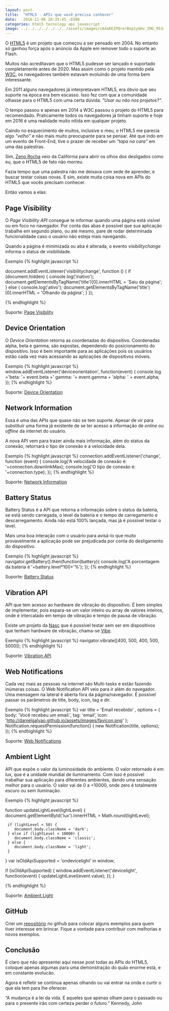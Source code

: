 ```yaml
---
layout: post
title:  "HTML5 - APIs que você precisa conhecer"
date:   2016-11-06 20:35:45 -0300
categories: html5 tecnology api javascript
image: ../../../../../../../assets/images/cA4aKEIPQrerBnp1yGHv_IMG_9534-3-2.jpg
---
```


O [HTML5](https://www.w3.org/TR/html5/) é um projeto que começou a ser pensado em 2004. No entanto só ganhou força após o anúncio da Apple em remover todo o suporte ao Flash.

Muitos não acreditavam que o HTML5 pudesse ser lançado e suportado completamente antes de 2020. Mas assim como o projeto mantido pela [W3C](http://www.w3c.br), os navegadores também estavam evoluindo de uma forma bem interessante.

Em 2011 alguns navegadores já interpretavam HTML5, era óbvio que seu suporte na época era bem escasso. Isso fez com que a comunidade olhasse para o HTML5 com uma certa dúvida: _"Usar ou não nos projetos?"_.

O tempo passou e apenas em 2014 a W3C passou o projeto do HTML5 para recomendado. Praticamente todos os navegadores já tinham suporte e hoje em 2016 é uma realidade muito nítida em qualquer projeto.

Caindo no esquecimento de muitos, inclusive o meu, o HTML5 me parecia algo _"velho"_ e não mais muito preocupante para se pensar. Até que indo em um evento de Front-End, tive o prazer de receber um _"tapa na cara"_ em uma das palestras.

Sim, [Zeno Rocha](http://www.zenorocha.com) veio da Califórnia para abrir os olhos dos desligados como eu, que o HTML5 de fato não morreu.

Fazia tempo que uma palestra não me deixava com sede de aprender, e buscar testar coisas novas. E sim, existe muita coisa nova em APIs do HTML5 que vocês precisam conhecer.

Então vamos a elas:

## Page Visibility

O _Page Visibility API_ consegue te informar quando uma página está visível ou em foco no navegador. Por conta das abas é possível que sua aplicação trabalhe em segundo plano, ou até mesmo, pare de rodar determinada funcionalidade caso o usuário não esteja mais navegando.

Quando a página é minimizada ou aba é alterada, o evento _visibilitychange_ informa o status de visibilidade.

Exemplo
{% highlight javascript %}

document.addEventListener('visibilitychange', function () {
  if (document.hidden) {
    console.log('inativo');
    document.getElementsByTagName('title')[0].innerHTML = 'Saiu da página';
  } else {
    console.log('ativo');
    document.getElementsByTagName('title')[0].innerHTML = 'Olhando da página';
  }
});

{% endhighlight %}

Suporte: [Page Visibility](http://caniuse.com/#search=page%20visibility)

## Device Orientation

O _Device Orientation_ retorna as coordenadas do dispositivo. Coordenadas alpha, beta e gamma, são expostas, dependendo do posicionamento do dispositivo. Isso é bem importante para as aplicações pois os usuários estão cada vez mais acessando as aplicações de dispositivos móveis.

Exemplo
{% highlight javascript %}
  window.addEventListener('deviceorientation', function(event) {
    console.log ='beta: '+ event.beta +' gamma: '+ event.gamma + 'alpha: ' + event.alpha;
  });
{% endhighlight %}

Suporte: [Device Orientation](http://caniuse.com/#search=deviceOrientation)

## Network Information

Essa é uma das APIs que quase não se tem suporte. Apesar de vir para substituir uma forma já existente de se ter acesso a informação de _online_ ou _offline_ da internet do usuário.

A nova API vem para trazer ainda mais informação, além do status da conexão, retornará o tipo de conexão e a velocidade dela.

Exemplo
{% highlight javascript %}
  connection.addEventListener('change', function (event) {
    console.log('A velocidade de conexão é: '+connection.downlinkMax);
    console.log('O tipo de conexão é: '+connection.type);
  });
{% endhighlight %}

Suporte: [Network Information](http://caniuse.com/#search=Network%20Information)

## Battery Status

Battery Status é a API que retorna a informação sobre o status da bateria, se está sendo carregada, o level da bateria e o tempo de carregamento e descarregamento. Ainda não está 100% lançada, mas já é possível testar o level.

Mais uma boa interação com o usuário para avisá-lo que muito provavelmente a aplicação pode ser prejudicada por conta do desligamento do dispositivo.

Exemplo
{% highlight javascript %}
  navigator.getBattery().then(function(battery){
    console.log('A porcentagem da bateria é '+battery.level*100+'%');
  });
{% endhighlight %}

Suporte: [Battery Status](http://caniuse.com/#search=Battery%20Status)

## Vibration API

API que tem acesso ao hardware de vibração do dispositivo. É bem simples de implementar, pois espara-se um valor inteiro ou array de valores inteiros, onde é intercalado em tempo de vibração e tempo de pausa de vibração.

Existe um projeto da [Nasc](https://github.com/NascHQ/) que é possível testar sem ser em dispositivos que tenham hardware de vibração, chama-se [Vibe](https://naschq.github.io/vibe.js/).

Exemplo
{% highlight javascript %}
  navigator.vibrate([400, 500, 400, 500, 5000]);
{% endhighlight %}

Suporte: [Vibration API](http://caniuse.com/#search=Vibration%20API)

## Web Notifications

Cada vez mais as pessoas na internet são Multi-tasks e estão fazendo inúmeras coisas. O Web Notification API veio para ir além do navegador. Uma mensagem na lateral é aberta fora da página/navegador. É possível passar os parâmetros de title, body, icon, tag e dir.

Exemplo
{% highlight javascript %}
  var title = 'Email recebido'
  ,   options = {
      body: 'Você recebeu um email.',
      tag: 'email',
      icon: 'http://danielgalvao.github.io/assets/images/favicon.png'
  };
  Notification.requestPermission(function() {
    new Notification(title, options);
  });
{% endhighlight %}

Suporte: [Web Notifications](http://caniuse.com/#search=Web%20Notifications)

## Ambient Light

API que expôe o valor da luminosidade do ambiente. O valor retornado é em lux, que é a unidade mundial de iluminamento. Com isso é possível trabalhar sua aplicação para diferentes ambientes, dando uma sensação melhor para o usuário. O valor vai de 0 a +10000, onde zero é totalmente escuro ou sem iluminação.

Exemplo
{% highlight javascript %}

  function updateLightLevel(lightLevel) {
     document.getElementById('lux').innerHTML = Math.round(lightLevel);

     if (lightLevel < 50) {
        document.body.className = 'dark';
     } else if (lightLevel < 10000) {
        document.body.className = 'classic';
     } else {
        document.body.className = 'light';
     }
  }
  var isOldApiSupported = 'ondevicelight' in window;

  if (isOldApiSupported) {
   window.addEventListener('devicelight', function(event) {
      updateLightLevel(event.value);
   });
  }

{% endhighlight %}

Suporte: [Ambient Light](http://caniuse.com/#search=Ambient%20Light)

## GitHub

Criei um [repositório](https://github.com/danielGalvao/html5-examples) no github para colocar alguns exemplos para quem tiver interesse em brincar. Fique a vontade para contribuir com melhorias e novos exemplos.

## Conclusão

É claro que não apresentei aqui nesse post todas as APIs do HTML5, coloquei apenas algumas para uma demonstração do quão enorme está, e em constante evolucão.

Agora é refletir se continua apenas olhando ou vai entrar na onda e curtir o que ela tem para lhe oferecer.

“A mudança é a lei da vida. E aqueles que apenas olham para o passado ou para o presente irão com certeza perder o futuro.” Kennedy, John
